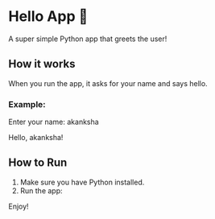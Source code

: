 # Hello App 👋

A super simple Python app that greets the user!

## How it works

When you run the app, it asks for your name and says hello.

### Example:
Enter your name: akanksha

Hello, akanksha!

## How to Run

1. Make sure you have Python installed.
2. Run the app:

Enjoy!

